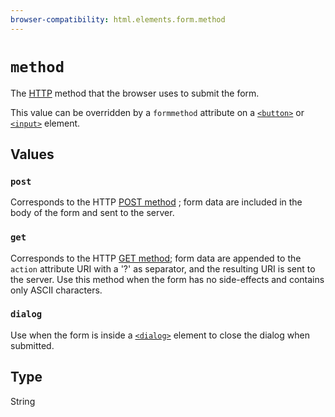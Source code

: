 ```yaml
---
browser-compatibility: html.elements.form.method
---
```


# `method`

The [HTTP](/en-US/docs/Web/HTTP) method that the browser uses to
submit the form.

This value can be overridden by a `formmethod` attribute on a
[`<button>`](/en-US/docs/Web/HTML/Element/button)
or
[`<input>`](/en-US/docs/Web/HTML/Element/input)
element.

## Values

### `post`

Corresponds to the HTTP [POST
method](https://www.w3.org/Protocols/rfc2616/rfc2616-sec9.html#sec9.5)
; form data are included in the body of the form and sent to the
server.

### `get`

Corresponds to the HTTP [GET
method](https://www.w3.org/Protocols/rfc2616/rfc2616-sec9.html#sec9.3);
form data are appended to the `action` attribute URI with a
'?' as separator, and the resulting URI is sent to the server.
Use this method when the form has no side-effects and contains
only ASCII characters.

### `dialog`

Use when the form is inside a
[`<dialog>`](/en-US/docs/Web/HTML/Element/dialog)
element to close the dialog when submitted.

## Type

String
